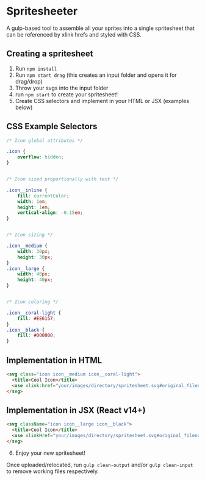 # Spritesheeter

A gulp-based tool to assemble all your sprites into a single spritesheet that can be referenced by xlink hrefs and styled with CSS.

## Creating a spritesheet

1. Run `npm install`
2. Run `npm start drag` (this creates an input folder and opens it for drag/drop)
3. Throw your svgs into the input folder
4. run `npm start` to create your spritesheet!
5. Create CSS selectors and implement in your HTML or JSX (examples below)

## CSS Example Selectors
```css
/* Icon global attributes */

.icon {
	overflow: hidden;
}


/* Icon sized proportionally with text */

.icon__inline {
	fill: currentColor;
	width: 1em;
	height: 1em;
	vertical-align: -0.15em;
}


/* Icon sizing */

.icon__medium {
	width: 30px;
	height: 30px;
}
.icon__large {
	width: 40px;
	height: 40px;
}


/* Icon coloring */

.icon__coral-light {
	fill: #EE6157;
}
.icon__black {
	fill: #000000;
}
```

## Implementation in HTML
```html
<svg class="icon icon__medium icon__coral-light">
  <title>Cool Icon</title>
  <use xlink:href="your/images/directory/spritesheet.svg#original_filename"></use>
</svg>
```

## Implementation in JSX (React v14+)
```html
<svg className="icon icon__large icon__black">
  <title>Cool Icon</title>
  <use xlinkHref="your/images/directory/spritesheet.svg#original_filename"></use>
</svg>
```

6. Enjoy your new spritesheet!

Once uploaded/relocated, run `gulp clean-output` and/or `gulp clean-input` to remove working files respectively.
